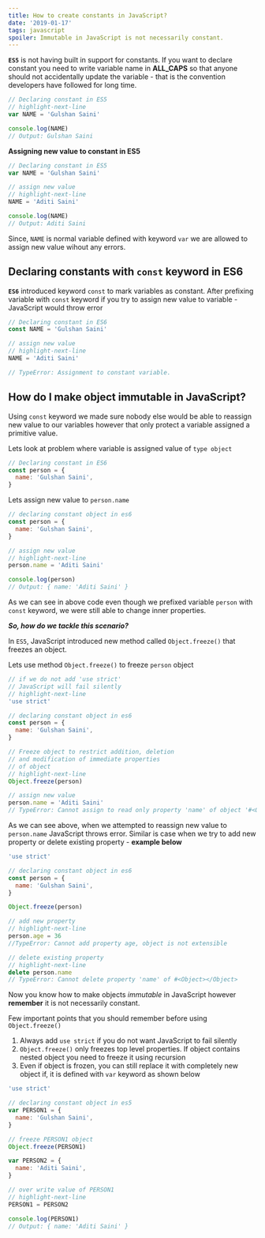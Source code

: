 ```yaml
---
title: How to create constants in JavaScript?
date: '2019-01-17'
tags: javascript
spoiler: Immutable in JavaScript is not necessarily constant.
---
```


**`ES5`** is not having built in support for constants. If you want to declare constant you need to write variable name in **ALL_CAPS** so that anyone should not accidentally update the variable - that is the convention developers have followed for long time.

```javascript
// Declaring constant in ES5
// highlight-next-line
var NAME = 'Gulshan Saini'

console.log(NAME)
// Output: Gulshan Saini
```

**Assigning new value to constant in ES5**

```javascript
// Declaring constant in ES5
var NAME = 'Gulshan Saini'

// assign new value
// highlight-next-line
NAME = 'Aditi Saini'

console.log(NAME)
// Output: Aditi Saini
```

Since, `NAME` is normal variable defined with keyword `var` we are allowed to assign new value wihout any errors.

## Declaring constants with `const` keyword in ES6

**`ES6`** introduced keyword `const` to mark variables as constant. After prefixing variable with `const` keyword if you try to assign new value to variable - JavaScript would throw error

```javascript
// Declaring constant in ES6
const NAME = 'Gulshan Saini'

// assign new value
// highlight-next-line
NAME = 'Aditi Saini'

// TypeError: Assignment to constant variable.
```

## How do I make object immutable in JavaScript?

Using `const` keyword we made sure nobody else would be able to reassign new value to our variables however that only protect a variable assigned a primitive value.

Lets look at problem where variable is assigned value of `type object`

```javascript
// Declaring constant in ES6
const person = {
  name: 'Gulshan Saini',
}
```

Lets assign new value to `person.name`

```javascript
// declaring constant object in es6
const person = {
  name: 'Gulshan Saini',
}

// assign new value
// highlight-next-line
person.name = 'Aditi Saini'

console.log(person)
// Output: { name: 'Aditi Saini' }
```

As we can see in above code even though we prefixed variable `person` with `const` keyword, we were still able to change inner properties.

**_So, how do we tackle this scenario?_**

In `ES5`, JavaScript introduced new method called `Object.freeze()` that freezes an object.

Lets use method `Object.freeze()` to freeze `person` object

```javascript
// if we do not add 'use strict'
// JavaScript will fail silently
// highlight-next-line
'use strict'

// declaring constant object in es6
const person = {
  name: 'Gulshan Saini',
}

// Freeze object to restrict addition, deletion
// and modification of immediate properties
// of object
// highlight-next-line
Object.freeze(person)

// assign new value
person.name = 'Aditi Saini'
// TypeError: Cannot assign to read only property 'name' of object '#<Object>'
```

As we can see above, when we attempted to reassign new value to `person.name` JavaScript throws error. Similar is case when we try to add new property or delete existing property - **example below**

```javascript
'use strict'

// declaring constant object in es6
const person = {
  name: 'Gulshan Saini',
}

Object.freeze(person)

// add new property
// highlight-next-line
person.age = 36
//TypeError: Cannot add property age, object is not extensible

// delete existing property
// highlight-next-line
delete person.name
// TypeError: Cannot delete property 'name' of #<Object></Object>
```

Now you know how to make objects _immutable_ in JavaScript however **remember** it is not necessarily constant.

Few important points that you should remember before using `Object.freeze()`

1. Always add `use strict` if you do not want JavaScript to fail silently
2. `Object.freeze()` only freezes top level properties. If object contains nested object you need to freeze it using recursion
3. Even if object is frozen, you can still replace it with completely new object if, it is defined with `var` keyword as shown below

```javascript
'use strict'

// declaring constant object in es5
var PERSON1 = {
  name: 'Gulshan Saini',
}

// freeze PERSON1 object
Object.freeze(PERSON1)

var PERSON2 = {
  name: 'Aditi Saini',
}

// over write value of PERSON1
// highlight-next-line
PERSON1 = PERSON2

console.log(PERSON1)
// Output: { name: 'Aditi Saini' }
```
